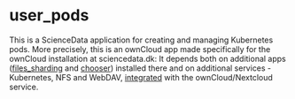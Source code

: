 # user_pods

This is a ScienceData application for creating and managing Kubernetes pods. More precisely, this is an ownCloud app made specifically for the ownCloud installation at sciencedata.dk: It depends both on additional apps ([files_sharding](https://github.com/deic-dk/files_sharding) and [chooser](https://github.com/deic-dk/chooser)) installed there and on additional services - Kubernetes, NFS and WebDAV, [integrated](https://github.com/deic-dk/sciencedata_kubernetes) with the ownCloud/Nextcloud service.
